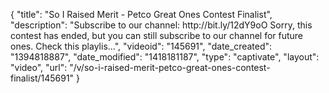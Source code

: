 {
    "title": "So I Raised Merit - Petco Great Ones Contest Finalist",
    "description": "Subscribe to our channel: http:\/\/bit.ly\/12dY9oO Sorry, this contest has ended, but you can still subscribe to our channel for future ones. Check this playlis...",
    "videoid": "145691",
    "date_created": "1394818887",
    "date_modified": "1418181187",
    "type": "captivate",
    "layout": "video",
    "url": "\/v\/so-i-raised-merit-petco-great-ones-contest-finalist\/145691"
}